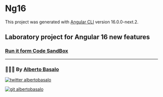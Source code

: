 # Ng16

This project was generated with [Angular CLI](https://github.com/angular/angular-cli) version 16.0.0-next.2.

## Laboratory project for Angular 16 new features
### [Run it form Code SandBox](https://codesandbox.io/p/github/AlbertoBasalo/ng16/main?file=%2FREADME.md&workspace=%257B%2522activeFileId%2522%253A%2522clezehjpq0001g4g140yxecyf%2522%252C%2522openFiles%2522%253A%255B%2522%252FREADME.md%2522%255D%252C%2522sidebarPanel%2522%253A%2522EXPLORER%2522%252C%2522gitSidebarPanel%2522%253A%2522COMMIT%2522%252C%2522spaces%2522%253A%257B%2522clezehlgy00153n6lbvysxsf0%2522%253A%257B%2522key%2522%253A%2522clezehlgy00153n6lbvysxsf0%2522%252C%2522name%2522%253A%2522Default%2522%252C%2522devtools%2522%253A%255B%257B%2522type%2522%253A%2522PREVIEW%2522%252C%2522taskId%2522%253A%2522start%2522%252C%2522port%2522%253A4200%252C%2522key%2522%253A%2522clezmddqt00sy3n6m4p2bikrv%2522%252C%2522isMinimized%2522%253Afalse%257D%252C%257B%2522type%2522%253A%2522TASK_LOG%2522%252C%2522taskId%2522%253A%2522start%2522%252C%2522key%2522%253A%2522clezmd6ze00n23n6myhwa4gkn%2522%252C%2522isMinimized%2522%253Afalse%257D%255D%257D%257D%252C%2522currentSpace%2522%253A%2522clezehlgy00153n6lbvysxsf0%2522%252C%2522spacesOrder%2522%253A%255B%2522clezehlgy00153n6lbvysxsf0%2522%255D%252C%2522hideCodeEditor%2522%253Afalse%257D)
---

<footer>
  <h3>🧑🏼‍💻 By <a href="https://albertobasalo.dev" target="blank">Alberto Basalo</a> </h3>
  <p>
    <a href="https://twitter.com/albertobasalo" target="blank">
      <img src="https://img.shields.io/twitter/follow/albertobasalo?logo=twitter&style=for-the-badge" alt="twitter albertobasalo" />
    </a>
  </p>
  <p>
    <a href="https://github.com/albertobasalo" target="blank">
      <img 
        src="https://img.shields.io/github/followers/albertobasalo?logo=github&label=profile albertobasalo&style=for-the-badge" alt="git albertobasalo" />
    </a>
  </p>
</footer>
